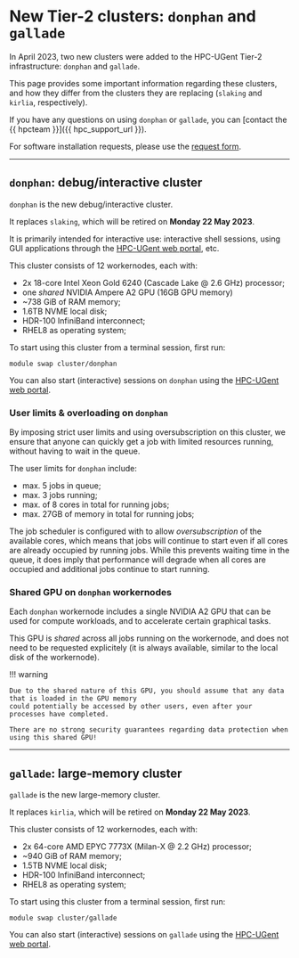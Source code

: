 # New Tier-2 clusters: `donphan` and `gallade`

In April 2023, two new clusters were added to the HPC-UGent Tier-2 infrastructure: `donphan` and `gallade`.

This page provides some important information regarding these clusters, and how they differ from the clusters
they are replacing (`slaking` and `kirlia`, respectively).

If you have any questions on using `donphan` or `gallade`, you can [contact the {{ hpcteam }}]({{ hpc_support_url }}).

For software installation requests, please use the [request form](https://www.ugent.be/hpc/en/support/software-installation-request).

---

## `donphan`: debug/interactive cluster

`donphan` is the new debug/interactive cluster.

It replaces `slaking`, which will be retired on **Monday 22 May 2023**.

It is primarily intended for interactive use: interactive shell sessions, using GUI applications through the
[HPC-UGent web portal](../web_portal.md), etc.

This cluster consists of 12 workernodes, each with:

* 2x 18-core Intel Xeon Gold 6240 (Cascade Lake @ 2.6 GHz) processor;
* one *shared* NVIDIA Ampere A2 GPU (16GB GPU memory)
* ~738 GiB of RAM memory;
* 1.6TB NVME local disk;
* HDR-100 InfiniBand interconnect;
* RHEL8 as operating system;

To start using this cluster from a terminal session, first run:
```
module swap cluster/donphan
```

You can also start (interactive) sessions on `donphan` using the [HPC-UGent web portal](../web_portal.md).

### User limits & overloading on `donphan`

By imposing strict user limits and using oversubscription on this cluster,
we ensure that anyone can quickly get a job with limited resources running, without having to wait in the queue.

The user limits for `donphan` include:
* max. 5 jobs in queue;
* max. 3 jobs running;
* max. of 8 cores in total for running jobs;
* max. 27GB of memory in total for running jobs;

The job scheduler is configured with to allow *oversubscription* of the available cores,
which means that jobs will continue to start even if all cores are already occupied by running jobs.
While this prevents waiting time in the queue, it does imply that performance will degrade when all cores are occupied
and additional jobs continue to start running.

### Shared GPU on `donphan` workernodes

Each `donphan` workernode includes a single NVIDIA A2 GPU that can be used for compute workloads,
and to accelerate certain graphical tasks.

This GPU is *shared* across all jobs running on the workernode, and does not need to be requested explicitely
(it is always available, similar to the local disk of the workernode).

!!! warning

    Due to the shared nature of this GPU, you should assume that any data that is loaded in the GPU memory
    could potentially be accessed by other users, even after your processes have completed.

    There are no strong security guarantees regarding data protection when using this shared GPU!


---

## `gallade`: large-memory cluster

`gallade` is the new large-memory cluster.

It replaces `kirlia`, which will be retired on **Monday 22 May 2023**.

This cluster consists of 12 workernodes, each with:

* 2x 64-core AMD EPYC 7773X (Milan-X @ 2.2 GHz) processor;
* ~940 GiB of RAM memory;
* 1.5TB NVME local disk;
* HDR-100 InfiniBand interconnect;
* RHEL8 as operating system;

To start using this cluster from a terminal session, first run:
```
module swap cluster/gallade
```

You can also start (interactive) sessions on `gallade` using the [HPC-UGent web portal](../web_portal.md).
